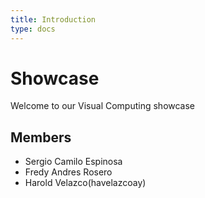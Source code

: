```yaml
---
title: Introduction
type: docs
---
```


# Showcase

Welcome to our Visual Computing showcase

## Members

* Sergio Camilo Espinosa
* Fredy Andres Rosero 
* Harold Velazco(havelazcoay)
